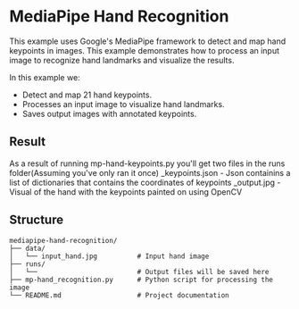 # MediaPipe Hand Recognition

This example uses Google's MediaPipe framework to detect and map hand keypoints in images. 
This example demonstrates how to process an input image to recognize hand landmarks and visualize the results.

In this example we:
- Detect and map 21 hand keypoints.
- Processes an input image to visualize hand landmarks.
- Saves output images with annotated keypoints.

## Result
As a result of running mp-hand-keypoints.py you'll get two files in the runs folder(Assuming you've only ran it once)
_keypoints.json - Json containins a list of dictionaries that contains the coordinates of keypoints
_output.jpg - Visual of the hand with the keypoints painted on using OpenCV

## Structure

```plaintext
mediapipe-hand-recognition/
├── data/
│   └── input_hand.jpg          # Input hand image
├── runs/
│   └──                         # Output files will be saved here
├── mp-hand_recognition.py      # Python script for processing the image
└── README.md                   # Project documentation
